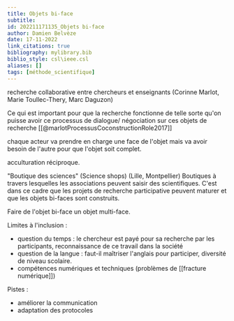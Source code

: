 ```yaml
---
title: Objets bi-face
subtitle:
id: 202211171135_Objets bi-face
author: Damien Belvèze
date: 17-11-2022
link_citations: true
bibliography: mylibrary.bib
biblio_style: csl\ieee.csl
aliases: []
tags: [méthode_scientifique]
---
```


recherche collaborative entre chercheurs et enseignants (Corinne Marlot, Marie Toullec-Thery, Marc Daguzon)

Ce qui est important pour que la recherche fonctionne de telle sorte  qu'on puisse avoir ce processus de dialogue/ négociation sur ces objets de recherche [[@marlotProcessusCoconstructionRole2017]]

chaque acteur va prendre en charge une face de l'objet mais va avoir besoin de l'autre pour que l'objet soit complet. 

acculturation réciproque. 

"Boutique des sciences" (Science shops) (Lille, Montpellier)
Boutiques à travers lesquelles les associations peuvent saisir des scientifiques. C'est dans ce cadre que les projets de recherche participative peuvent maturer et que les objets bi-faces sont construits.

Faire de l'objet bi-face un objet multi-face. 

Limites à l'inclusion : 
- question du temps : le chercheur est payé pour sa recherche par les participants, reconnaissance de ce travail dans la société
- question de la langue : faut-il maîtriser l'anglais pour participer, diversité de niveau scolaire. 
- compétences numériques et techniques (problèmes de [[fracture numérique]])

Pistes : 

- améliorer la communication
- adaptation des protocoles






